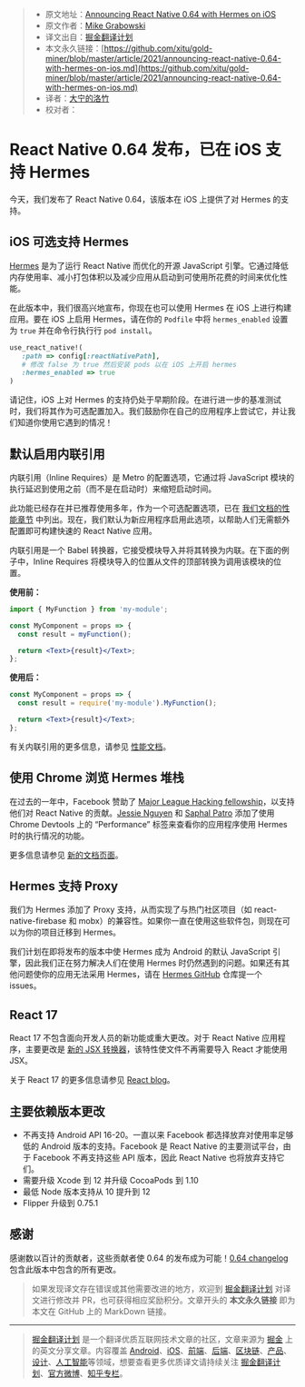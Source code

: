 > * 原文地址：[Announcing React Native 0.64 with Hermes on iOS](https://reactnative.dev/blog/2021/03/11/version-0.64)
> * 原文作者：[Mike Grabowski](https://twitter.com/grabbou)
> * 译文出自：[掘金翻译计划](https://github.com/xitu/gold-miner)
> * 本文永久链接：[https://github.com/xitu/gold-miner/blob/master/article/2021/announcing-react-native-0.64-with-hermes-on-ios.md](https://github.com/xitu/gold-miner/blob/master/article/2021/announcing-react-native-0.64-with-hermes-on-ios.md)
> * 译者：[大宁的洛竹](https://github.com/youngjuning)
> * 校对者：

# React Native 0.64 发布，已在 iOS 支持 Hermes

今天，我们发布了 React Native 0.64，该版本在 iOS 上提供了对 Hermes 的支持。

## iOS 可选支持 Hermes

[Hermes](https://hermesengine.dev/) 是为了运行 React Native 而优化的开源 JavaScript 引擎。它通过降低内存使用率、减小打包体积以及减少应用从启动到可使用所花费的时间来优化性能。

在此版本中，我们很高兴地宣布，你现在也可以使用 Hermes 在 iOS 上进行构建应用。要在 iOS 上启用 Hermes，请在你的 `Podfile` 中将 `hermes_enabled` 设置为 `true` 并在命令行执行行 `pod install`。

```ruby
use_react_native!(
   :path => config[:reactNativePath],
   # 修改 false 为 true 然后安装 pods 以在 iOS 上开启 hermes
   :hermes_enabled => true
)
```

请记住，iOS 上对 Hermes 的支持仍处于早期阶段。在进行进一步的基准测试时，我们将其作为可选配置加入。我们鼓励你在自己的应用程序上尝试它，并让我们知道你使用它遇到的情况！

## 默认启用内联引用

内联引用（Inline Requires）是 Metro 的配置选项，它通过将 JavaScript 模块的执行延迟到使用之前（而不是在启动时）来缩短启动时间。

此功能已经存在并已推荐使用多年，作为一个可选配置选项，已在 [我们文档的性能章节](https://reactnative.dev/docs/performance) 中列出。现在，我们默认为新应用程序启用此选项，以帮助人们无需额外配置即可构建快速的 React Native 应用。

内联引用是一个 Babel 转换器，它接受模块导入并将其转换为内联。在下面的例子中，Inline Requires 将模块导入的位置从文件的顶部转换为调用该模块的位置。

**使用前：**

```jsx
import { MyFunction } from 'my-module';

const MyComponent = props => {
  const result = myFunction();

  return <Text>{result}</Text>;
};
```

**使用后：**

```jsx
const MyComponent = props => {
  const result = require('my-module').MyFunction();

  return <Text>{result}</Text>;
};
```

有关内联引用的更多信息，请参见 [性能文档](https://reactnative.dev/docs/ram-bundles-inline-requires#inline-requires)。

## 使用 Chrome 浏览 Hermes 堆栈

在过去的一年中，Facebook 赞助了 [Major League Hacking fellowship](https://fellowship.mlh.io/)，以支持他们对 React Native 的贡献。[Jessie Nguyen](https://twitter.com/jessie_anh_ng) 和 [Saphal Patro](https://twitter.com/saphalinsaan) 添加了使用 Chrome Devtools 上的 “Performance” 标签来查看你的应用程序使用 Hermes 时的执行情况的功能。

更多信息请参见 [新的文档页面](https://reactnative.dev/docs/profile-hermes#record-a-hermes-sampling-profile)。

## Hermes 支持 Proxy

我们为 Hermes 添加了 Proxy 支持，从而实现了与热门社区项目（如 react-native-firebase 和 mobx）的兼容性。如果你一直在使用这些软件包，则现在可以为你的项目迁移到 Hermes。

我们计划在即将发布的版本中使 Hermes 成为 Android 的默认 JavaScript 引擎，因此我们正在努力解决人们在使用 Hermes 时仍然遇到的问题。如果还有其他问题使你的应用无法采用 Hermes，请在 [Hermes GitHub](https://github.com/facebook/hermes) 仓库提一个 issues。

## React 17

React 17 不包含面向开发人员的新功能或重大更改。对于 React Native 应用程序，主要更改是 [新的 JSX 转换器](https://reactjs.org/blog/2020/09/22/introducing-the-new-jsx-transform.html)，该特性使文件不再需要导入 React 才能使用 JSX。

关于 React 17 的更多信息请参见 [React blog](https://reactjs.org/blog/2020/10/20/react-v17.html)。

## 主要依赖版本更改

- 不再支持 Android API 16-20。一直以来 Facebook 都选择放弃对使用率足够低的 Android 版本的支持。Facebook 是 React Native 的主要测试平台，由于 Facebook 不再支持这些 API 版本，因此 React Native 也将放弃支持它们。
- 需要升级 Xcode 到 12 并升级 CocoaPods 到 1.10
- 最低 Node 版本支持从 10 提升到 12
- Flipper 升级到 0.75.1

## 感谢

感谢数以百计的贡献者，这些贡献者使 0.64 的发布成为可能！[0.64 changelog](https://reactjs.org/blog/2020/10/20/react-v17.html) 包含此版本中包含的所有更改。

> 如果发现译文存在错误或其他需要改进的地方，欢迎到 [掘金翻译计划](https://github.com/xitu/gold-miner) 对译文进行修改并 PR，也可获得相应奖励积分。文章开头的 **本文永久链接** 即为本文在 GitHub 上的 MarkDown 链接。

---

> [掘金翻译计划](https://github.com/xitu/gold-miner) 是一个翻译优质互联网技术文章的社区，文章来源为 [掘金](https://juejin.im) 上的英文分享文章。内容覆盖 [Android](https://github.com/xitu/gold-miner#android)、[iOS](https://github.com/xitu/gold-miner#ios)、[前端](https://github.com/xitu/gold-miner#前端)、[后端](https://github.com/xitu/gold-miner#后端)、[区块链](https://github.com/xitu/gold-miner#区块链)、[产品](https://github.com/xitu/gold-miner#产品)、[设计](https://github.com/xitu/gold-miner#设计)、[人工智能](https://github.com/xitu/gold-miner#人工智能)等领域，想要查看更多优质译文请持续关注 [掘金翻译计划](https://github.com/xitu/gold-miner)、[官方微博](http://weibo.com/juejinfanyi)、[知乎专栏](https://zhuanlan.zhihu.com/juejinfanyi)。
